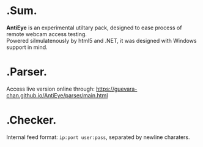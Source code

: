 # .Sum.
__AntiEye__ is an experimental utiltary pack, designed to ease process of remote webcam access testing.  
Powered silmulatenously by html5 and .NET, it was designed with Windows support in mind.

# .Parser.
Access live version online through: https://guevara-chan.github.io/AntiEye/parser/main.html  

# .Checker.
Internal feed format: `ip:port user:pass`, separated by newline charaters.
